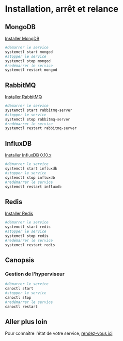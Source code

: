 # Installation, arrêt et relance

## MongoDB

[Installer MongDB](https://docs.mongodb.com/manual/installation/#tutorials) 

```bash
#démarrer le service
systemctl start mongod
#stopper le service
systemctl stop mongod
#redémarrer le service
systemctl restart mongod
```

## RabbitMQ

[Installer RabbitMQ](https://www.rabbitmq.com/download.html)

```bash
#démarrer le service
systemctl start rabbitmq-server
#stopper le service
systemctl stop rabbitmq-server
#redémarrer le service
systemctl restart rabbitmq-server
```

## InfluxDB

[Installer InfluxDB 0.10.x](https://docs.influxdata.com/influxdb/v1.6/introduction/installation/)

```bash
#démarrer le service
systemctl start influxdb
#stopper le service
systemctl stop influxdb
#redémarrer le service
systemctl restart influxdb
```

## Redis

[Installer Redis](https://redis.io/topics/quickstart) 

```bash
#démarrer le service
systemctl start redis
#stopper le service
systemctl stop redis
#redémarrer le service
systemctl restart redis
```

## Canopsis

### Gestion de l'hyperviseur

```sh
#démarrer le service
canoctl start
#stopper le service
canoctl stop
#redémarrer le service
canoctl restart
```

## Aller plus loin 

Pour connaître l'état de votre service, [rendez-vous ici](../troubleshooting/etat-des-services.md)
